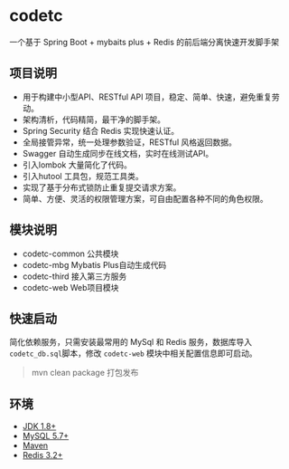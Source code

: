 # codetc
一个基于 Spring Boot + mybaits plus + Redis 的前后端分离快速开发脚手架

## 项目说明
- 用于构建中小型API、RESTful API 项目，稳定、简单、快速，避免重复劳动。
- 架构清析，代码精简，最干净的脚手架。
- Spring Security 结合 Redis 实现快速认证。
- 全局接管异常，统一处理参数验证，RESTful 风格返回数据。
- Swagger 自动生成同步在线文档，实时在线测试API。
- 引入lombok 大量简化了代码。
- 引入hutool 工具包，规范工具类。
- 实现了基于分布式锁防止重复提交请求方案。
- 简单、方便、灵活的权限管理方案，可自由配置各种不同的角色权限。

## 模块说明
- codetc-common 公共模块
- codetc-mbg Mybatis Plus自动生成代码
- codetc-third 接入第三方服务
- codetc-web Web项目模块

## 快速启动

简化依赖服务，只需安装最常用的 MySql 和 Redis 服务，数据库导入`codetc_db.sql`脚本，修改 `codetc-web` 模块中相关配置信息即可启动。

>mvn clean package 打包发布

## 环境
- [JDK 1.8+](https://www.oracle.com/technetwork/java/javase/overview/index.html)
- [MySQL 5.7+](https://dev.mysql.com/downloads/mysql/)
- [Maven](https://maven.apache.org/download.cgi)
- [Redis 3.2+](https://redis.io/download)